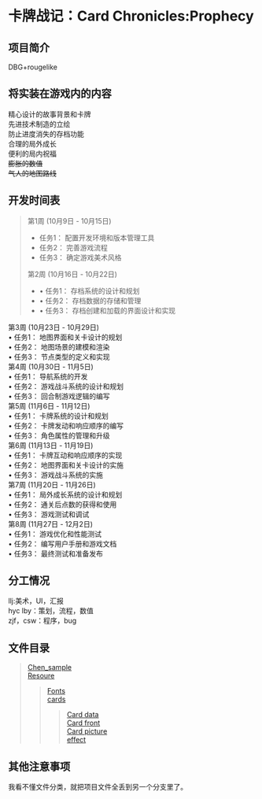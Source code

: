 # 卡牌战记：Card Chronicles:Prophecy

## 项目简介

DBG+rougelike  

## 将实装在游戏内的内容

 精心设计的故事背景和卡牌  
 先进技术制造的立绘  
 防止进度消失的存档功能  
 合理的局外成长  
 便利的局内祝福  
 ~~膨胀的数值~~  
 ~~气人的地图路线~~  

## 开发时间表  

>第1周 (10月9日 - 10月15日)  
>
> - 任务1： 配置开发环境和版本管理工具  
> - 任务2： 完善游戏流程  
> - 任务3： 确定游戏美术风格  
>
>第2周 (10月16日 - 10月22日)  
>
> - • 任务1： 存档系统的设计和规划  
> - • 任务2： 存档数据的存储和管理  
> - • 任务3： 存档创建和加载的界面设计和实现  
>
第3周 (10月23日 - 10月29日)  
• 任务1： 地图界面和关卡设计的规划  
• 任务2： 地图场景的建模和渲染  
• 任务3： 节点类型的定义和实现  
第4周 (10月30日 - 11月5日)  
• 任务1： 导航系统的开发  
• 任务2： 游戏战斗系统的设计和规划  
• 任务3： 回合制游戏逻辑的编写  
第5周 (11月6日 - 11月12日)  
• 任务1： 卡牌系统的设计和规划  
• 任务2： 卡牌发动和响应顺序的编写  
• 任务3： 角色属性的管理和升级  
第6周 (11月13日 - 11月19日)  
• 任务1： 卡牌互动和响应顺序的实现  
• 任务2： 地图界面和关卡设计的实施  
• 任务3： 游戏战斗系统的实施  
第7周 (11月20日 - 11月26日)  
• 任务1： 局外成长系统的设计和规划  
• 任务2： 通关后点数的获得和使用  
• 任务3： 游戏测试和调试  
第8周 (11月27日 - 12月2日)  
• 任务1： 游戏优化和性能测试  
• 任务2： 编写用户手册和游戏文档  
• 任务3： 最终测试和准备发布  

## 分工情况  

 llj:美术，UI，汇报  
 hyc lby：策划，流程，数值  
 zjf，csw：程序，bug  

## 文件目录

>[Chen_sample](https://github.com/winder-fengxi/Card-Chronicles-Prophecy/tree/main/Chen_sample "陈的unity项目示例")  
>[Resoure](https://github.com/winder-fengxi/Card-Chronicles-Prophecy/tree/main/Resource "各种游戏内美术资源")  
>>[Fonts](https://github.com/winder-fengxi/Card-Chronicles-Prophecy/tree/main/Resource/Fonts "游戏内字体，预览可看出字体类型")  
>>[cards](https://github.com/winder-fengxi/Card-Chronicles-Prophecy/tree/main/Resource/cards "卡牌资源")  
>>>[Card data](https://github.com/winder-fengxi/Card-Chronicles-Prophecy/tree/main/Resource/cards/Card%20data "卡牌内容描述及数据")  
>>>[Card front](https://github.com/winder-fengxi/Card-Chronicles-Prophecy/tree/main/Resource/cards/Card%20front "各类卡的卡面")  
>>>[Card picture](https://github.com/winder-fengxi/Card-Chronicles-Prophecy/tree/main/Resource/cards/Card%20picture "卡牌原画")  
>>>[effect](https://github.com/winder-fengxi/Card-Chronicles-Prophecy/tree/main/Resource/cards/Effect "卡牌影响效果")

## 其他注意事项  

我看不懂文件分类，就把项目文件全丢到另一个分支里了。  

